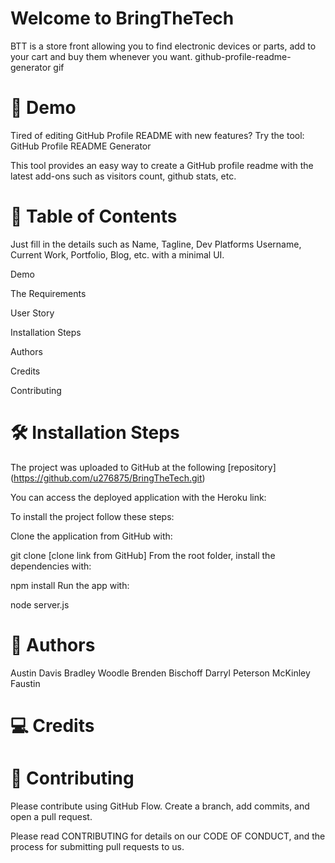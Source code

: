 # Welcome to BringTheTech

BTT is a store front allowing you to find electronic devices or parts, add to your cart and buy them whenever you want.
github-profile-readme-generator gif

# 🚀 Demo

Tired of editing GitHub Profile README with new features?
Try the tool: GitHub Profile README Generator

This tool provides an easy way to create a GitHub profile readme with the latest add-ons such as visitors count, github stats, etc.


# 🧐 Table of Contents
Just fill in the details such as Name, Tagline, Dev Platforms Username, Current Work, Portfolio, Blog, etc. with a minimal UI.

Demo

The Requirements

User Story

Installation Steps

Authors

Credits

Contributing

# 🛠️ Installation Steps
The project was uploaded to GitHub at the following [repository] (https://github.com/u276875/BringTheTech.git)

You can access the deployed application with the Heroku link: 

To install the project follow these steps:

Clone the application from GitHub with:

git clone [clone link from GitHub]
From the root folder, install the dependencies with:

npm install
Run the app with:

node server.js

# 🌟 Authors
Austin Davis
Bradley Woodle
Brenden Bischoff
Darryl Peterson
McKinley Faustin

# 💻 Credits


# 🍰 Contributing
Please contribute using GitHub Flow. Create a branch, add commits, and open a pull request.

Please read CONTRIBUTING for details on our CODE OF CONDUCT, and the process for submitting pull requests to us.
